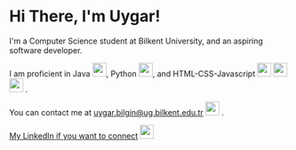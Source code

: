 <h1>Hi There, I'm Uygar!</h1>
<p>I'm a Computer Science student at Bilkent University, and an aspiring software developer.</p>
<p>I am proficient in Java <img src="https://cdn-icons-png.flaticon.com/512/5968/5968282.png" height="25" width="25" />, Python <img src="https://cdn-icons-png.flaticon.com/512/5968/5968350.png" height="25" width="25"/>, and HTML-CSS-Javascript <img src="https://cdn-icons-png.flaticon.com/512/732/732212.png" height="25" width="25"> <img src="https://cdn-icons-png.flaticon.com/512/732/732190.png" height="25" width="25"> <img src="https://cdn-icons-png.flaticon.com/512/5968/5968292.png" height="25" width="25"> .</p>
<p>You can contact me at <a href="mailto:uygar.bilgin@ug.bilkent.edu.tr">uygar.bilgin@ug.bilkent.edu.tr</a> <img src="https://cdn-icons-png.flaticon.com/512/2343/2343735.png" width="25" height="25"/> .</p>
<p><a href="https://www.linkedin.com/in/uygar-bilgin-210954264/">My LinkedIn if you want to connect</a> <img src="https://upload.wikimedia.org/wikipedia/commons/thumb/8/81/LinkedIn_icon.svg/1200px-LinkedIn_icon.svg.png" width="25" height="25"/></p>
